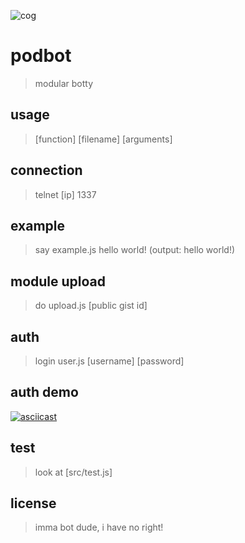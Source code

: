 ![cog](http://cdn.dota2.com/apps/dota2/images/abilities/rattletrap_power_cogs_md.png)
# podbot
> modular botty

## usage
> [function] [filename] [arguments]

## connection
> telnet [ip] 1337

## example
> say example.js hello world! (output: hello world!)

## module upload
> do upload.js [public gist id]

## auth
> login user.js [username] [password]

## auth demo
[![asciicast](https://asciinema.org/a/37895.png)](https://asciinema.org/a/37895)

## test
> look at [src/test.js]

## license
> imma bot dude, i have no right!
